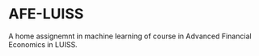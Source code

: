# AFE-LUISS
A home assignemnt in machine learning of course in Advanced Financial Economics in LUISS.
